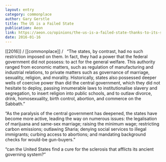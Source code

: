 ```yaml
---
layout: entry
category: commonplace
author: Gary Gerstle
title: The US is a Failed State
publication: Aeon
link: https://aeon.co/opinions/the-us-is-a-failed-state-thanks-to-its-system-of-government
date: 2016-01-16
---
```


[[2016]] / [[commonplace]] / 
 
“The states, by contrast, had no such restriction imposed on them. In fact, they had a power that the federal government did not possess: to act for the general welfare. This authority ranged from economic matters, such as regulation of manufacturing and industrial relations, to private matters such as governance of marriage, sexuality, religion, and morality. Historically, states also possessed deeper wells of coercive power than did the central government, which they did not hesitate to deploy, passing innumerable laws to institutionalise slavery and segregation, to insert religion into public schools, and to outlaw divorce, drink, homosexuality, birth control, abortion, and commerce on the Sabbath.”

“As the paralysis of the central government has deepened, the states have become more active, leading the way on numerous issues: the legalisation of marijuana and same-sex marriage; raising the minimum wage; restricting carbon emissions; outlawing Sharia; denying social services to illegal immigrants; curbing access to abortions; and mandating background checks for would-be gun-buyers.”

“can the United States find a cure for the sclerosis that afflicts its ancient governing system?”

